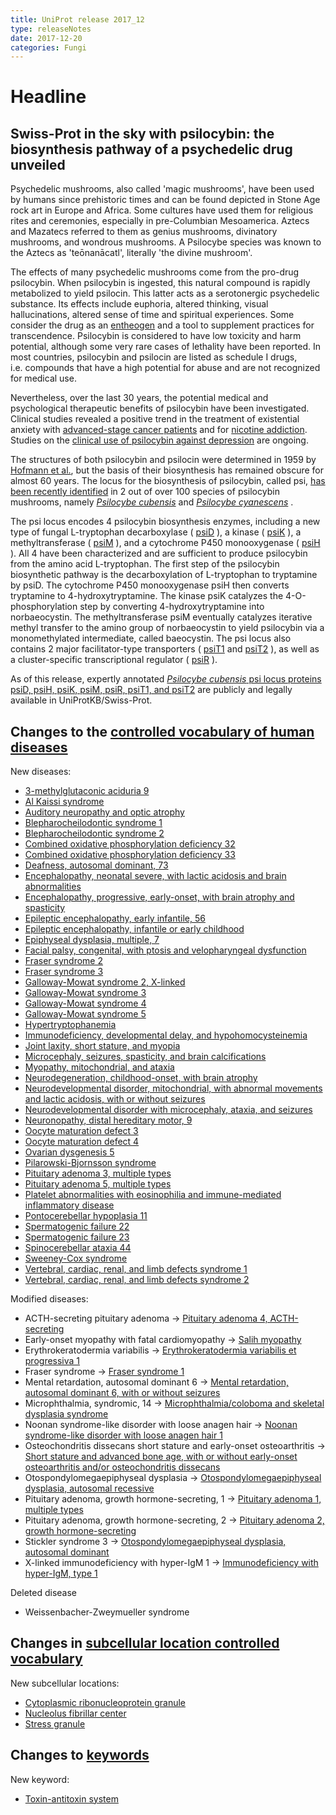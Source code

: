 ```yaml
---
title: UniProt release 2017_12
type: releaseNotes
date: 2017-12-20
categories: Fungi
---
```


# Headline

## Swiss-Prot in the sky with psilocybin: the biosynthesis pathway of a psychedelic drug unveiled

Psychedelic mushrooms, also called 'magic mushrooms', have been used by humans since prehistoric times and can be found depicted in Stone Age rock art in Europe and Africa. Some cultures have used them for religious rites and ceremonies, especially in pre-Columbian Mesoamerica. Aztecs and Mazatecs referred to them as genius mushrooms, divinatory mushrooms, and wondrous mushrooms. A Psilocybe species was known to the Aztecs as 'teōnanācatl', literally 'the divine mushroom'.

The effects of many psychedelic mushrooms come from the pro-drug psilocybin. When psilocybin is ingested, this natural compound is rapidly metabolized to yield psilocin. This latter acts as a serotonergic psychedelic substance. Its effects include euphoria, altered thinking, visual hallucinations, altered sense of time and spiritual experiences. Some consider the drug as an [entheogen](https://en.wikipedia.org/wiki/Entheogen) and a tool to supplement practices for transcendence. Psilocybin is considered to have low toxicity and harm potential, although some very rare cases of lethality have been reported. In most countries, psilocybin and psilocin are listed as schedule I drugs, i.e. compounds that have a high potential for abuse and are not recognized for medical use.

Nevertheless, over the last 30 years, the potential medical and psychological therapeutic benefits of psilocybin have been investigated. Clinical studies revealed a positive trend in the treatment of existential anxiety with [advanced-stage cancer patients](https://www.ncbi.nlm.nih.gov/pubmed/20819978) and for [nicotine addiction](https://www.ncbi.nlm.nih.gov/pubmed/28019026). Studies on the [clinical use of psilocybin against depression](https://www.ncbi.nlm.nih.gov/pubmed/28101325) are ongoing.

The structures of both psilocybin and psilocin were determined in 1959 by [Hofmann et al.](http://onlinelibrary.wiley.com/doi/10.1002/hlca.19590420518/abstract), but the basis of their biosynthesis has remained obscure for almost 60 years. The locus for the biosynthesis of psilocybin, called psi, [has been recently identified](https://www.ncbi.nlm.nih.gov/pubmed/28763571) in 2 out of over 100 species of psilocybin mushrooms, namely [_Psilocybe cubensis_](https://www.uniprot.org/taxonomy/181762) and [_Psilocybe cyanescens_](https://www.uniprot.org/taxonomy/93625) .

The psi locus encodes 4 psilocybin biosynthesis enzymes, including a new type of fungal L-tryptophan decarboxylase ( [psiD](https://www.uniprot.org/uniprotkb?query=accession:P0DPA6) ), a kinase ( [psiK](https://www.uniprot.org/uniprotkb?query=accession:P0DPA8) ), a methyltransferase ( [psiM](https://www.uniprot.org/uniprotkb?query=accession:P0DPA9) ), and a cytochrome P450 monooxygenase ( [psiH](https://www.uniprot.org/uniprotkb?query=accession:P0DPA7) ). All 4 have been characterized and are sufficient to produce psilocybin from the amino acid L-tryptophan. The first step of the psilocybin biosynthetic pathway is the decarboxylation of L-tryptophan to tryptamine by psiD. The cytochrome P450 monooxygenase psiH then converts tryptamine to 4-hydroxytryptamine. The kinase psiK catalyzes the 4-O-phosphorylation step by converting 4-hydroxytryptamine into norbaeocystin. The methyltransferase psiM eventually catalyzes iterative methyl transfer to the amino group of norbaeocystin to yield psilocybin via a monomethylated intermediate, called baeocystin. The psi locus also contains 2 major facilitator-type transporters ( [psiT1](https://www.uniprot.org/uniprotkb?query=accession:P0DPB1) and [psiT2](https://www.uniprot.org/uniprotkb?query=accession:P0DPB2) ), as well as a cluster-specific transcriptional regulator ( [psiR](https://www.uniprot.org/uniprotkb?query=accession:P0DPB0) ).

As of this release, expertly annotated [_Psilocybe cubensis_ psi locus proteins psiD, psiH, psiK, psiM, psiR, psiT1, and psiT2](https://www.uniprot.org/uniprotkb?query=accession:P0DPA6+OR+accession:P0DPA7+OR+accession:P0DPA8+OR+accession:P0DPA9+OR+accession:P0DPB0+OR+accession:P0DPB1+OR+accession:P0DPB2) are publicly and legally available in UniProtKB/Swiss-Prot.

## Changes to the [controlled vocabulary of human diseases](https://ftp.uniprot.org/pub/databases/uniprot/current_release/knowledgebase/complete/docs/humdisease)

New diseases:

- [3-methylglutaconic aciduria 9](https://www.uniprot.org/diseases/DI-05109)
- [Al Kaissi syndrome](https://www.uniprot.org/diseases/DI-05093)
- [Auditory neuropathy and optic atrophy](https://www.uniprot.org/diseases/DI-05116)
- [Blepharocheilodontic syndrome 1](https://www.uniprot.org/diseases/DI-05103)
- [Blepharocheilodontic syndrome 2](https://www.uniprot.org/diseases/DI-05104)
- [Combined oxidative phosphorylation deficiency 32](https://www.uniprot.org/diseases/DI-05097)
- [Combined oxidative phosphorylation deficiency 33](https://www.uniprot.org/diseases/DI-05115)
- [Deafness, autosomal dominant, 73](https://www.uniprot.org/diseases/DI-05089)
- [Encephalopathy, neonatal severe, with lactic acidosis and brain abnormalities](https://www.uniprot.org/diseases/DI-05082)
- [Encephalopathy, progressive, early-onset, with brain atrophy and spasticity](https://www.uniprot.org/diseases/DI-05100)
- [Epileptic encephalopathy, early infantile, 56](https://www.uniprot.org/diseases/DI-05090)
- [Epileptic encephalopathy, infantile or early childhood](https://www.uniprot.org/diseases/DI-05114)
- [Epiphyseal dysplasia, multiple, 7](https://www.uniprot.org/diseases/DI-05118)
- [Facial palsy, congenital, with ptosis and velopharyngeal dysfunction](https://www.uniprot.org/diseases/DI-05120)
- [Fraser syndrome 2](https://www.uniprot.org/diseases/DI-05098)
- [Fraser syndrome 3](https://www.uniprot.org/diseases/DI-05099)
- [Galloway-Mowat syndrome 2, X-linked](https://www.uniprot.org/diseases/DI-05105)
- [Galloway-Mowat syndrome 3](https://www.uniprot.org/diseases/DI-05106)
- [Galloway-Mowat syndrome 4](https://www.uniprot.org/diseases/DI-05107)
- [Galloway-Mowat syndrome 5](https://www.uniprot.org/diseases/DI-05108)
- [Hypertryptophanemia](https://www.uniprot.org/diseases/DI-05124)
- [Immunodeficiency, developmental delay, and hypohomocysteinemia](https://www.uniprot.org/diseases/DI-05121)
- [Joint laxity, short stature, and myopia](https://www.uniprot.org/diseases/DI-05096)
- [Microcephaly, seizures, spasticity, and brain calcifications](https://www.uniprot.org/diseases/DI-05123)
- [Myopathy, mitochondrial, and ataxia](https://www.uniprot.org/diseases/DI-05086)
- [Neurodegeneration, childhood-onset, with brain atrophy](https://www.uniprot.org/diseases/DI-05101)
- [Neurodevelopmental disorder, mitochondrial, with abnormal movements and lactic acidosis, with or without seizures](https://www.uniprot.org/diseases/DI-05113)
- [Neurodevelopmental disorder with microcephaly, ataxia, and seizures](https://www.uniprot.org/diseases/DI-05110)
- [Neuronopathy, distal hereditary motor, 9](https://www.uniprot.org/diseases/DI-05119)
- [Oocyte maturation defect 3](https://www.uniprot.org/diseases/DI-05111)
- [Oocyte maturation defect 4](https://www.uniprot.org/diseases/DI-05112)
- [Ovarian dysgenesis 5](https://www.uniprot.org/diseases/DI-05092)
- [Pilarowski-Bjornsson syndrome](https://www.uniprot.org/diseases/DI-05102)
- [Pituitary adenoma 3, multiple types](https://www.uniprot.org/diseases/DI-05088)
- [Pituitary adenoma 5, multiple types](https://www.uniprot.org/diseases/DI-05087)
- [Platelet abnormalities with eosinophilia and immune-mediated inflammatory disease](https://www.uniprot.org/diseases/DI-05117)
- [Pontocerebellar hypoplasia 11](https://www.uniprot.org/diseases/DI-05084)
- [Spermatogenic failure 22](https://www.uniprot.org/diseases/DI-05083)
- [Spermatogenic failure 23](https://www.uniprot.org/diseases/DI-05085)
- [Spinocerebellar ataxia 44](https://www.uniprot.org/diseases/DI-05091)
- [Sweeney-Cox syndrome](https://www.uniprot.org/diseases/DI-05122)
- [Vertebral, cardiac, renal, and limb defects syndrome 1](https://www.uniprot.org/diseases/DI-05094)
- [Vertebral, cardiac, renal, and limb defects syndrome 2](https://www.uniprot.org/diseases/DI-05095)

Modified diseases:

- ACTH-secreting pituitary adenoma -&gt; [Pituitary adenoma 4, ACTH-secreting](https://www.uniprot.org/diseases/DI-01168)
- Early-onset myopathy with fatal cardiomyopathy -&gt; [Salih myopathy](https://www.uniprot.org/diseases/DI-01514)
- Erythrokeratodermia variabilis -&gt; [Erythrokeratodermia variabilis et progressiva 1](https://www.uniprot.org/diseases/DI-00483)
- Fraser syndrome -&gt; [Fraser syndrome 1](https://www.uniprot.org/diseases/DI-01627)
- Mental retardation, autosomal dominant 6 -&gt; [Mental retardation, autosomal dominant 6, with or without seizures](https://www.uniprot.org/diseases/DI-03128)
- Microphthalmia, syndromic, 14 -&gt; [Microphthalmia/coloboma and skeletal dysplasia syndrome](https://www.uniprot.org/diseases/DI-04146)
- Noonan syndrome-like disorder with loose anagen hair -&gt; [Noonan syndrome-like disorder with loose anagen hair 1](https://www.uniprot.org/diseases/DI-02076)
- Osteochondritis dissecans short stature and early-onset osteoarthritis -&gt; [Short stature and advanced bone age, with or without early-onset osteoarthritis and/or osteochondritis dissecans](https://www.uniprot.org/diseases/DI-02814)
- Otospondylomegaepiphyseal dysplasia -&gt; [Otospondylomegaepiphyseal dysplasia, autosomal recessive](https://www.uniprot.org/diseases/DI-01254)
- Pituitary adenoma, growth hormone-secreting, 1 -&gt; [Pituitary adenoma 1, multiple types](https://www.uniprot.org/diseases/DI-01689)
- Pituitary adenoma, growth hormone-secreting, 2 -&gt; [Pituitary adenoma 2, growth hormone-secreting](https://www.uniprot.org/diseases/DI-04304)
- Stickler syndrome 3 -&gt; [Otospondylomegaepiphyseal dysplasia, autosomal dominant](https://www.uniprot.org/diseases/DI-01093)
- X-linked immunodeficiency with hyper-IgM 1 -&gt; [Immunodeficiency with hyper-IgM, type 1](https://www.uniprot.org/diseases/DI-02449)

Deleted disease

- Weissenbacher-Zweymueller syndrome

## Changes in [subcellular location controlled vocabulary](https://ftp.uniprot.org/pub/databases/uniprot/current_release/knowledgebase/complete/docs/subcell)

New subcellular locations:

- [Cytoplasmic ribonucleoprotein granule](https://www.uniprot.org/locations/SL-0495)
- [Nucleolus fibrillar center](https://www.uniprot.org/locations/SL-0497)
- [Stress granule](https://www.uniprot.org/locations/SL-0496)

## Changes to [keywords](https://ftp.uniprot.org/pub/databases/uniprot/current_release/knowledgebase/complete/docs/keywlist)

New keyword:

- [Toxin-antitoxin system](https://www.uniprot.org/keywords/KW-1277)
